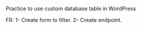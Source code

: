 Practice to use custom database table in WordPress

FR:
1- Create form to filter.
2- Create endpoint.